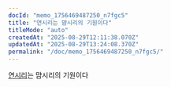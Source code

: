```yaml
---
docId: "memo_1756469487250_n7fgc5"
title: "연시리는 먐시리의 기원이다"
titleMode: "auto"
createdAt: "2025-08-29T12:11:38.070Z"
updatedAt: "2025-08-29T13:24:08.370Z"
permalink: "/doc/memo_1756469487250_n7fgc5/"
---
```

[연시리](https://halim714.github.io/harim.github.io/doc/memo_1756469464022_0wysm3/)는 먐시리의 기원이다
